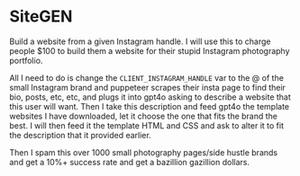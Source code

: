 # SiteGEN
Build a website from a given Instagram handle. I will use this to charge people $100 to build them a website for their stupid Instagram photography portfolio.

All I need to do is change the `CLIENT_INSTAGRAM_HANDLE` var to the @ of the small Instagram brand and puppeteer scrapes their insta page to find their bio, posts, etc, etc, and plugs it into gpt4o asking to describe a website that this user will want. Then I take this description and feed gpt4o the template websites I have downloaded, let it choose the one that fits the brand the best. I will then feed it the template HTML and CSS and ask to alter it to fit the description that it provided earlier.

Then I spam this over 1000 small photography pages/side hustle brands and get a 10%+ success rate and get a bazillion gazillion dollars.
